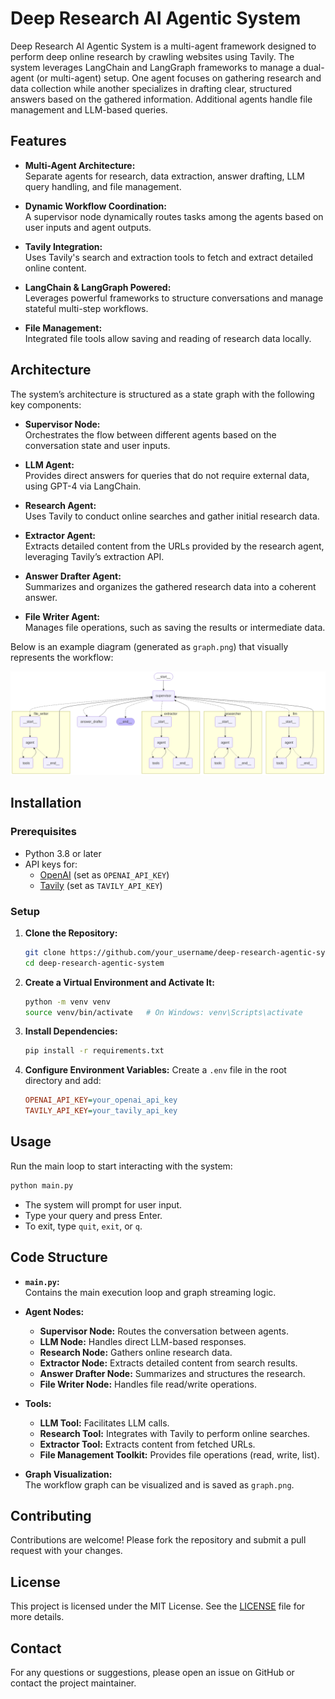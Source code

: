 # Deep Research AI Agentic System

Deep Research AI Agentic System is a multi-agent framework designed to perform deep online research by crawling websites using Tavily. The system leverages LangChain and LangGraph frameworks to manage a dual-agent (or multi-agent) setup. One agent focuses on gathering research and data collection while another specializes in drafting clear, structured answers based on the gathered information. Additional agents handle file management and LLM-based queries.

## Features

- **Multi-Agent Architecture:**  
  Separate agents for research, data extraction, answer drafting, LLM query handling, and file management.

- **Dynamic Workflow Coordination:**  
  A supervisor node dynamically routes tasks among the agents based on user inputs and agent outputs.

- **Tavily Integration:**  
  Uses Tavily's search and extraction tools to fetch and extract detailed online content.

- **LangChain & LangGraph Powered:**  
  Leverages powerful frameworks to structure conversations and manage stateful multi-step workflows.

- **File Management:**  
  Integrated file tools allow saving and reading of research data locally.

## Architecture

The system’s architecture is structured as a state graph with the following key components:

- **Supervisor Node:**  
  Orchestrates the flow between different agents based on the conversation state and user inputs.

- **LLM Agent:**  
  Provides direct answers for queries that do not require external data, using GPT-4 via LangChain.

- **Research Agent:**  
  Uses Tavily to conduct online searches and gather initial research data.

- **Extractor Agent:**  
  Extracts detailed content from the URLs provided by the research agent, leveraging Tavily’s extraction API.

- **Answer Drafter Agent:**  
  Summarizes and organizes the gathered research data into a coherent answer.

- **File Writer Agent:**  
  Manages file operations, such as saving the results or intermediate data.

Below is an example diagram (generated as `graph.png`) that visually represents the workflow:

![Graph Diagram](graph.png)

## Installation

### Prerequisites

- Python 3.8 or later
- API keys for:
  - [OpenAI](https://platform.openai.com/) (set as `OPENAI_API_KEY`)
  - [Tavily](#) (set as `TAVILY_API_KEY`)

### Setup

1. **Clone the Repository:**
   ```bash
   git clone https://github.com/your_username/deep-research-agentic-system.git
   cd deep-research-agentic-system
   ```

2. **Create a Virtual Environment and Activate It:**
   ```bash
   python -m venv venv
   source venv/bin/activate   # On Windows: venv\Scripts\activate
   ```

3. **Install Dependencies:**
   ```bash
   pip install -r requirements.txt
   ```

4. **Configure Environment Variables:**
   Create a `.env` file in the root directory and add:
   ```ini
   OPENAI_API_KEY=your_openai_api_key
   TAVILY_API_KEY=your_tavily_api_key
   ```

## Usage

Run the main loop to start interacting with the system:
```bash
python main.py
```

- The system will prompt for user input.
- Type your query and press Enter.
- To exit, type `quit`, `exit`, or `q`.

## Code Structure

- **`main.py`:**  
  Contains the main execution loop and graph streaming logic.

- **Agent Nodes:**  
  - **Supervisor Node:** Routes the conversation between agents.
  - **LLM Node:** Handles direct LLM-based responses.
  - **Research Node:** Gathers online research data.
  - **Extractor Node:** Extracts detailed content from search results.
  - **Answer Drafter Node:** Summarizes and structures the research.
  - **File Writer Node:** Handles file read/write operations.

- **Tools:**  
  - **LLM Tool:** Facilitates LLM calls.
  - **Research Tool:** Integrates with Tavily to perform online searches.
  - **Extractor Tool:** Extracts content from fetched URLs.
  - **File Management Toolkit:** Provides file operations (read, write, list).

- **Graph Visualization:**  
  The workflow graph can be visualized and is saved as `graph.png`.

## Contributing

Contributions are welcome! Please fork the repository and submit a pull request with your changes.

## License

This project is licensed under the MIT License. See the [LICENSE](LICENSE) file for more details.

## Contact

For any questions or suggestions, please open an issue on GitHub or contact the project maintainer.
